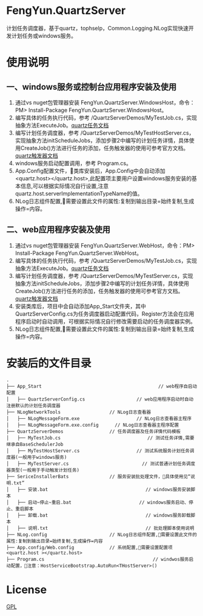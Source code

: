 ﻿# FengYun.QuartzServer

计划任务调度器，基于quartz，tophselp，Common.Logging.NLog实现快速开发计划任务或windows服务。

# 使用说明

## 一、windows服务或控制台应用程序安装及使用 
1. 通过vs nuget包管理器安装 FengYun.QuartzServer.WindowsHost，命令：PM> Install-Package FengYun.QuartzServer.WindowsHost。
2. 编写具体的任务执行代码，参考 /QuartzServerDemos/MyTestJob.cs，实现抽象方法ExecuteJob。[quartz任务文档](https://www.quartz-scheduler.net/documentation/quartz-2.x/tutorial/more-about-jobs.html)
3. 编写计划任务调度器，参考 /QuartzServerDemos/MyTestHostServer.cs，实现抽象方法initScheduleJobs，添加步骤2中编写的计划任务详情，具体使用CreateJob<TJob>()方法进行任务的添加，任务触发器的使用可参考官方文档。[quartz触发器文档](https://www.quartz-scheduler.net/documentation/quartz-2.x/tutorial/crontriggers.html)
4. windows服务启动配置调用，参考 Program.cs。
5. App.Config配置文件，🌹类库安装后，App.Config中会自动添加<quartz.host></quartz.host>,此配置项主要用户设置windows服务安装的基本信息,可以根据实际情况自行设置,注意quartz.host.serverImplementationTypeName的值。
6. NLog日志组件配置,🌹需要设置此文件的属性:复制到输出目录=始终复制,生成操作=内容。

## 二、web应用程序安装及使用
1. 通过vs nuget包管理器安装 FengYun.QuartzServer.WebHost，命令：PM> Install-Package FengYun.QuartzServer.WebHost。
2. 编写具体的任务执行代码，参考 /QuartzServerDemos/MyTestJob.cs，实现抽象方法ExecuteJob。[quartz任务文档](https://www.quartz-scheduler.net/documentation/quartz-2.x/tutorial/more-about-jobs.html)
3. 编写计划任务调度器，参考 /QuartzServerDemos/MyTestServer.cs，实现抽象方法initScheduleJobs，添加步骤2中编写的计划任务详情，具体使用CreateJob<TJob>()方法进行任务的添加，任务触发器的使用可参考官方文档。[quartz触发器文档](https://www.quartz-scheduler.net/documentation/quartz-2.x/tutorial/crontriggers.html)
4. 安装类库后，项目中会自动添加App_Start文件夹，其中QuartzServerConfig.cs为任务调度器启动配置代码，Register方法会在应用程序启动时自动调用，可根据实际情况自行修改需要启动的任务调度器实例。
5. NLog日志组件配置,🌹需要设置此文件的属性:复制到输出目录=始终复制,生成操作=内容。

# 安装后的文件目录

```
.
├── App_Start									        // web程序自启动配置
│   ├── QuartzServerConfig.cs					// web应用程序启动时自动注册默认的计划任务调度器
├── NLogNetworkTools                  // NLog日志查看器
│   ├── NLogMessageForm.exe						// NLog日志查看器主程序
│   ├── NLogMessageForm.exe.config		// NLog日志查看器主程序配置
├── QuartzServerDemos                 // 任务调度器及任务详情代码模板
│   ├── MyTestJob.cs							    // 测试任务详情,需要继承自BaseSchedulerJob
│   ├── MyTestHostServer.cs						// 测试系统服务计划任务调度器(一般用于windows服务)
│   ├── MyTestServer.cs							  // 测试普通计划任务调度器类型(一般用于手动触发计划任务)
├── SericeInstallerBats               // 服务安装批处理文件，🌹具体使用见“说明.txt”
│   ├── 安装.bat								      // windows服务安装脚本
│   ├── 启动~停止~重启.bat						 // windows服务启动、停止、重启脚本
│   ├── 卸载.bat								      // windows服务卸载脚本
│   ├── 说明.txt								      // 批处理脚本使用说明
├── NLog.config                       // NLog日志组件配置,🌹需要设置此文件的属性:复制到输出目录=始终复制,生成操作=内容
├── App.config/Web.config             // 系统配置,🌹需要设置配置项<quartz.host ></quartz.host>
├── Program.cs									      // windwos服务启动配置，🌹注意：HostServiceBootstrap.AutoRun<THostServer>()

```

# License
[GPL](https://github.com/angleszhaixd/FengYun.QuartzServer/master/COPYING)
